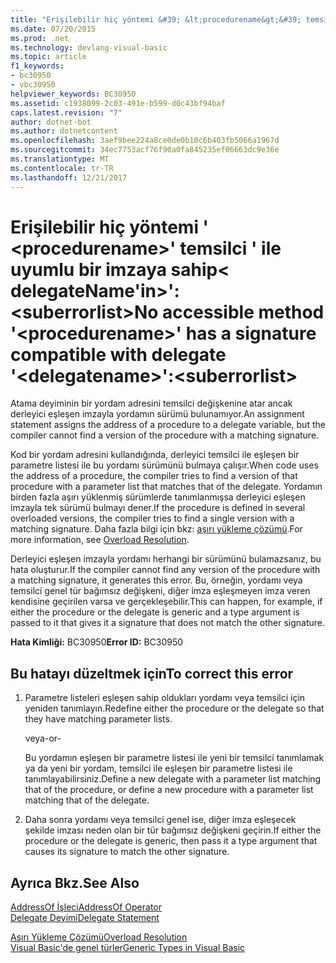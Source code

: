 ```yaml
---
title: "Erişilebilir hiç yöntemi &#39; &lt;procedurename&gt;&#39; temsilci &#39; ile uyumlu bir imzaya sahip&lt; delegateName'in&gt;&#39;:&lt;suberrorlist&gt;"
ms.date: 07/20/2015
ms.prod: .net
ms.technology: devlang-visual-basic
ms.topic: article
f1_keywords:
- bc30950
- vbc30950
helpviewer_keywords: BC30950
ms.assetid: c1938099-2c03-491e-b599-d0c43bf94baf
caps.latest.revision: "7"
author: dotnet-bot
ms.author: dotnetcontent
ms.openlocfilehash: 3aef9bee224a8ce0de0b10c6b403fb5066a1967d
ms.sourcegitcommit: 34ec7753acf76f90a0fa845235ef06663dc9e36e
ms.translationtype: MT
ms.contentlocale: tr-TR
ms.lasthandoff: 12/21/2017
---
```

# <a name="no-accessible-method-39ltprocedurenamegt39-has-a--signature-compatible-with-delegate-39ltdelegatenamegt39ltsuberrorlistgt"></a><span data-ttu-id="cebae-102">Erişilebilir hiç yöntemi &#39; &lt;procedurename&gt;&#39; temsilci &#39; ile uyumlu bir imzaya sahip&lt; delegateName'in&gt;&#39;:&lt;suberrorlist&gt;</span><span class="sxs-lookup"><span data-stu-id="cebae-102">No accessible method &#39;&lt;procedurename&gt;&#39; has a  signature compatible with delegate &#39;&lt;delegatename&gt;&#39;:&lt;suberrorlist&gt;</span></span>
<span data-ttu-id="cebae-103">Atama deyiminin bir yordam adresini temsilci değişkenine atar ancak derleyici eşleşen imzayla yordamın sürümü bulunamıyor.</span><span class="sxs-lookup"><span data-stu-id="cebae-103">An assignment statement assigns the address of a procedure to a delegate variable, but the compiler cannot find a version of the procedure with a matching signature.</span></span>  
  
 <span data-ttu-id="cebae-104">Kod bir yordam adresini kullandığında, derleyici temsilci ile eşleşen bir parametre listesi ile bu yordamı sürümünü bulmaya çalışır.</span><span class="sxs-lookup"><span data-stu-id="cebae-104">When code uses the address of a procedure, the compiler tries to find a version of that procedure with a parameter list that matches that of the delegate.</span></span> <span data-ttu-id="cebae-105">Yordamın birden fazla aşırı yüklenmiş sürümlerde tanımlanmışsa derleyici eşleşen imzayla tek sürümü bulmayı dener.</span><span class="sxs-lookup"><span data-stu-id="cebae-105">If the procedure is defined in several overloaded versions, the compiler tries to find a single version with a matching signature.</span></span> <span data-ttu-id="cebae-106">Daha fazla bilgi için bkz: [aşırı yükleme çözümü](../../visual-basic/programming-guide/language-features/procedures/overload-resolution.md).</span><span class="sxs-lookup"><span data-stu-id="cebae-106">For more information, see [Overload Resolution](../../visual-basic/programming-guide/language-features/procedures/overload-resolution.md).</span></span>  
  
 <span data-ttu-id="cebae-107">Derleyici eşleşen imzayla yordamı herhangi bir sürümünü bulamazsanız, bu hata oluşturur.</span><span class="sxs-lookup"><span data-stu-id="cebae-107">If the compiler cannot find any version of the procedure with a matching signature, it generates this error.</span></span> <span data-ttu-id="cebae-108">Bu, örneğin, yordamı veya temsilci genel tür bağımsız değişkeni, diğer imza eşleşmeyen imza veren kendisine geçirilen varsa ve gerçekleşebilir.</span><span class="sxs-lookup"><span data-stu-id="cebae-108">This can happen, for example, if either the procedure or the delegate is generic and a type argument is passed to it that gives it a signature that does not match the other signature.</span></span>  
  
 <span data-ttu-id="cebae-109">**Hata Kimliği:** BC30950</span><span class="sxs-lookup"><span data-stu-id="cebae-109">**Error ID:** BC30950</span></span>  
  
## <a name="to-correct-this-error"></a><span data-ttu-id="cebae-110">Bu hatayı düzeltmek için</span><span class="sxs-lookup"><span data-stu-id="cebae-110">To correct this error</span></span>  
  
1.  <span data-ttu-id="cebae-111">Parametre listeleri eşleşen sahip oldukları yordamı veya temsilci için yeniden tanımlayın.</span><span class="sxs-lookup"><span data-stu-id="cebae-111">Redefine either the procedure or the delegate so that they have matching parameter lists.</span></span>  
  
     <span data-ttu-id="cebae-112">veya</span><span class="sxs-lookup"><span data-stu-id="cebae-112">-or-</span></span>  
  
     <span data-ttu-id="cebae-113">Bu yordamın eşleşen bir parametre listesi ile yeni bir temsilci tanımlamak ya da yeni bir yordam, temsilci ile eşleşen bir parametre listesi ile tanımlayabilirsiniz.</span><span class="sxs-lookup"><span data-stu-id="cebae-113">Define a new delegate with a parameter list matching that of the procedure, or define a new procedure with a parameter list matching that of the delegate.</span></span>  
  
2.  <span data-ttu-id="cebae-114">Daha sonra yordamı veya temsilci genel ise, diğer imza eşleşecek şekilde imzası neden olan bir tür bağımsız değişkeni geçirin.</span><span class="sxs-lookup"><span data-stu-id="cebae-114">If either the procedure or the delegate is generic, then pass it a type argument that causes its signature to match the other signature.</span></span>  
  
## <a name="see-also"></a><span data-ttu-id="cebae-115">Ayrıca Bkz.</span><span class="sxs-lookup"><span data-stu-id="cebae-115">See Also</span></span>  
 [<span data-ttu-id="cebae-116">AddressOf İşleci</span><span class="sxs-lookup"><span data-stu-id="cebae-116">AddressOf Operator</span></span>](../../visual-basic/language-reference/operators/addressof-operator.md)  
 [<span data-ttu-id="cebae-117">Delegate Deyimi</span><span class="sxs-lookup"><span data-stu-id="cebae-117">Delegate Statement</span></span>](../../visual-basic/language-reference/statements/delegate-statement.md)  
   
 [<span data-ttu-id="cebae-118">Aşırı Yükleme Çözümü</span><span class="sxs-lookup"><span data-stu-id="cebae-118">Overload Resolution</span></span>](../../visual-basic/programming-guide/language-features/procedures/overload-resolution.md)  
 [<span data-ttu-id="cebae-119">Visual Basic'de genel türler</span><span class="sxs-lookup"><span data-stu-id="cebae-119">Generic Types in Visual Basic</span></span>](../../visual-basic/programming-guide/language-features/data-types/generic-types.md)

